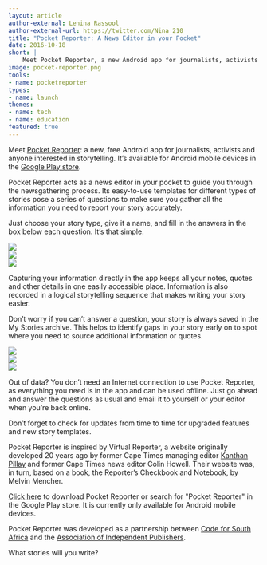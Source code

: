 ```yaml
---
layout: article
author-external: Lenina Rassool
author-external-url: https://twitter.com/Nina_210
title: "Pocket Reporter: A News Editor in your Pocket"
date: 2016-10-18
short: |
    Meet Pocket Reporter, a new Android app for journalists, activists and anyone interested in storytelling that guides you through the newsgathering process.
image: pocket-reporter.png
tools:
- name: pocketreporter
types:
- name: launch
themes:
- name: tech
- name: education
featured: true
---
```


Meet [Pocket Reporter](http://pocketreporter.co.za/): a new, free Android app for journalists, activists and anyone interested in storytelling. It’s available for Android mobile devices in the [Google Play store](https://play.google.com/store/apps/details?id=com.phonegap.pocketreporter).

Pocket Reporter acts as a news editor in your pocket to guide you through the newsgathering process. Its easy-to-use templates for different types of stories pose a series of questions to make sure you gather all the information you need to report your story accurately. 

Just choose your story type, give it a name, and fill in the answers in the box below each question. It’s that simple.

<div class="row">
	<div class="col-sm-4">
		<img src="{{ site.baseurl }}/img/articles/pr-app-install.jpg">
	</div>
	<div class="col-sm-4">
		<img src="{{ site.baseurl }}/img/articles/pr-type.jpg">
	</div>
	<div class="col-sm-4">
		<img src="{{ site.baseurl }}/img/articles/pr-thuli.jpg">
	</div>
</div>

Capturing your information directly in the app keeps all your notes, quotes and other details in one easily accessible place. Information is also recorded in a logical storytelling sequence that makes writing your story easier. 

Don’t worry if you can’t answer a question, your story is always saved in the My Stories archive. This helps to identify gaps in your story early on to spot where you need to source additional information or quotes.

<div class="row">
	<div class="col-sm-4">
		<img src="{{ site.baseurl }}/img/articles/pr-questions.jpg">
	</div>
	<div class="col-sm-4">
		<img src="{{ site.baseurl }}/img/articles/pr-stories.jpg">
	</div>
	<div class="col-sm-4">
		<img src="{{ site.baseurl }}/img/articles/pr-about.jpg">
	</div>
</div>

Out of data? You don’t need an Internet connection to use Pocket Reporter, as everything you need is in the app and can be used offline. Just go ahead and answer the questions as usual and email it to yourself or your editor when you’re back online. 

Don’t forget to check for updates from time to time for upgraded features and new story templates.

Pocket Reporter is inspired by Virtual Reporter, a website originally developed 20 years ago by former Cape Times managing editor [Kanthan Pillay](https://twitter.com/kanthanpillay) and former Cape Times news editor Colin Howell. Their website was, in turn, based on a book, the Reporter’s Checkbook and Notebook, by Melvin Mencher.

[Click here](https://play.google.com/store/apps/details?id=com.phonegap.pocketreporter) to download Pocket Reporter or search for "Pocket Reporter" in the Google Play store. It is currently only available for Android mobile devices.

Pocket Reporter was developed as a partnership between [Code for South Africa](http://code4sa.org/) and the [Association of Independent Publishers](http://www.aip.org.za/). 

What stories will you write?
